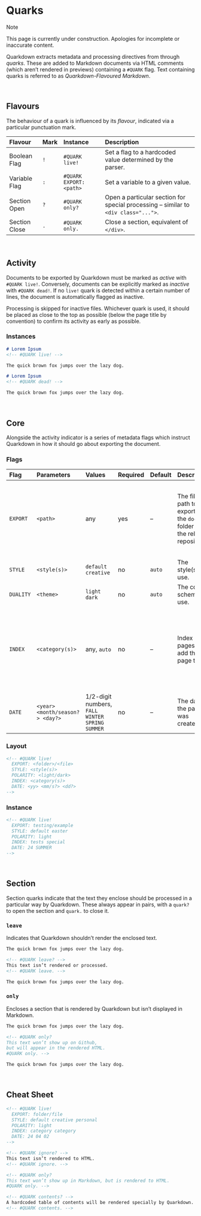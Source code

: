 # Quarks

> [!NOTE]
> This page is currently under construction. Apologies for incomplete or inaccurate content.

Quarkdown extracts metadata and processing directives from through *quarks*. These are added to Markdown documents via HTML comments (which aren’t rendered in previews) containing a `#QUARK` flag. Text containing quarks is referred to as *Quarkdown-Flavoured Markdown*.


<br>


## Flavours

The behaviour of a quark is influenced by its *flavour*, indicated via a particular punctuation mark.

| Flavour | Mark | Instance | Description |
| :------ | :--- | :------- | :---------- |
| Boolean Flag | `!` | `#QUARK live!` | Set a flag to a hardcoded value determined by the parser. |
| Variable Flag | `:` | `#QUARK EXPORT: <path>` | Set a variable to a given value. |
| Section Open | `?` | `#QUARK only?` | Open a particular section for special processing – similar to `<div class="...">`. |
| Section Close | `.` | `#QUARK only.` | Close a section, equivalent of `</div>`. |


<br>


## Activity

Documents to be exported by Quarkdown must be marked as *active* with `#QUARK live!`. Conversely, documents can be explicitly marked as *inactive* with `#QUARK dead!`. If no `live!` quark is detected within a certain number of lines, the document is automatically flagged as inactive.

Processing is skipped for inactive files. Whichever quark is used, it should be placed as close to the top as possible (below the page title by convention) to confirm its activity as early as possible.

### Instances

```md
# Lorem Ipsum
<!-- #QUARK live! -->

The quick brown fox jumps over the lazy dog.
```

```md
# Lorem Ipsum
<!-- #QUARK dead! -->

The quick brown fox jumps over the lazy dog.
```


<br>


## Core

Alongside the activity indicator is a series of metadata flags which instruct Quarkdown in how it should go about exporting the document.

### Flags

| Flag | Parameters | Values | Required | Default | Description | Notes |
| :--- | :--------- | :----- | :------- | :------ | :---------- | :---- |
| `EXPORT` | `<path>` | any | yes | – | The file path to export to in the `docs/` folder of the relevant repository. | `docs/` is not needed at the start, since this is automagically prepended. No file extension is needed either, since all files will be exported to `.html`. |
| `STYLE` | `<style(s)>` | `default` `creative` | no | `auto` | The style(s) to use. | |
| `DUALITY` | `<theme>` | `light` `dark` | no | `auto` | The colour scheme to use. | |
| `INDEX` | `<category(s)>` | any, `auto` | no | – | Index pages to add this page to. | If set to `auto` the page will be added to the index page of its parent directory. For instance, if `EXPORT` is `dir/folder/file`, this page will be indexed in `folder/index.html`. |
| `DATE` | `<year> <month/season?> <day?>` | 1/2-digit numbers, `FALL` `WINTER` `SPRING` `SUMMER` | no | – | The date the page was created. | Used for sorting contents in index pages. |

### Layout

```md
<!-- #QUARK live!
  EXPORT: <folder>/<file>
  STYLE: <style(s)>
  POLARITY: <light/dark>
  INDEX: <category(s)>
  DATE: <yy> <mm/s?> <dd?>
-->
```

### Instance

```md
<!-- #QUARK live!
  EXPORT: testing/example
  STYLE: default easter
  POLARITY: light
  INDEX: tests special
  DATE: 24 SUMMER
-->
```


<br>


## Section

Section quarks indicate that the text they enclose should be processed in a particular way by Quarkdown. These always appear in pairs, with a `quark?` to open the section and `quark.` to close it.

### `leave`
Indicates that Quarkdown shouldn’t render the enclosed text.

```md
The quick brown fox jumps over the lazy dog.

<!-- #QUARK leave? -->
This text isn’t rendered or processed.
<!-- #QUARK leave. -->

The quick brown fox jumps over the lazy dog.
```

### `only`
Encloses a section that is rendered by Quarkdown but isn’t displayed in Markdown.

```md
The quick brown fox jumps over the lazy dog.

<!-- #QUARK only?
This text won’t show up on Github,
but will appear in the rendered HTML.
#QUARK only. -->

The quick brown fox jumps over the lazy dog.
```


<br>


## Cheat Sheet

```md
<!-- #QUARK live!
  EXPORT: folder/file
  STYLE: default creative personal
  POLARITY: light
  INDEX: category category
  DATE: 24 04 02
-->

<!-- #QUARK ignore? -->
This text isn’t rendered to HTML.
<!-- #QUARK ignore. -->

<!-- #QUARK only?
This text won’t show up in Markdown, but is rendered to HTML.
#QUARK only. -->

<!-- #QUARK contents? -->
A hardcoded table of contents will be rendered specially by Quarkdown.
<!-- #QUARK contents. -->
```
